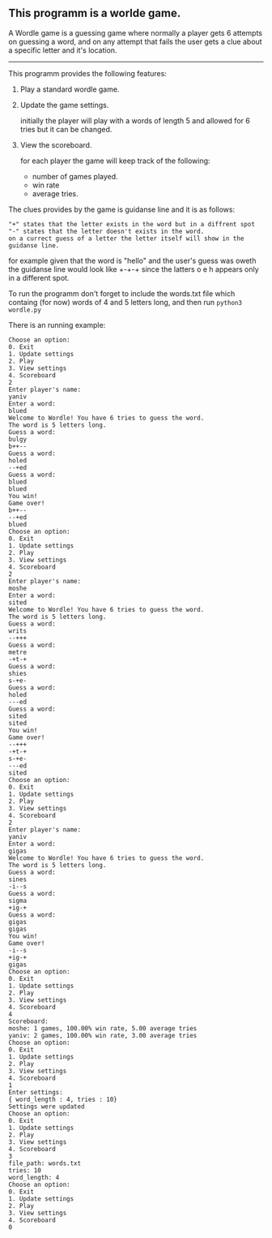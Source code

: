 This programm is a worlde game.
---

A Wordle game is a guessing game where normally a player gets 6 attempts on guessing
a word, and on any attempt that fails the user gets a clue about a specific letter and it's location.

------

This programm provides the following features:

1. Play a standard wordle game.

2. Update the game settings.

    initially the player will play with a words of length 5 and allowed for 6 tries but 
    it can be changed.

4. View the scoreboard.

    for each player the game will keep track of the following:
    - number of games played.
    - win rate
    - average tries.

The clues provides by the game is guidanse line and it is as follows:

    "+" states that the letter exists in the word but in a diffrent spot
    "-" states that the letter doesn't exists in the word.
    on a currect guess of a letter the letter itself will show in the guidanse line.

for example given that the word is "hello" and the user's guess was oweth the guidanse line
would look like +-+-+ since the latters o e h appears only in a different spot.

To run the programm don't forget to include the words.txt file which containg (for now) words of 4 and 5 letters long, and then run ```python3 wordle.py```

There is an running example:

```
Choose an option:
0. Exit
1. Update settings
2. Play
3. View settings
4. Scoreboard
2
Enter player's name:
yaniv
Enter a word:
blued
Welcome to Wordle! You have 6 tries to guess the word.
The word is 5 letters long.
Guess a word:
bulgy
b++--
Guess a word:
holed
--+ed
Guess a word:
blued
blued
You win!
Game over!
b++--
--+ed
blued
Choose an option:
0. Exit
1. Update settings
2. Play
3. View settings
4. Scoreboard
2
Enter player's name:
moshe
Enter a word:
sited
Welcome to Wordle! You have 6 tries to guess the word.
The word is 5 letters long.
Guess a word:
writs
--+++
Guess a word:
metre
-+t-+
Guess a word:
shies
s-+e-
Guess a word:
holed
---ed
Guess a word:
sited
sited
You win!
Game over!
--+++
-+t-+
s-+e-
---ed
sited
Choose an option:
0. Exit
1. Update settings
2. Play
3. View settings
4. Scoreboard
2
Enter player's name:
yaniv
Enter a word:
gigas
Welcome to Wordle! You have 6 tries to guess the word.
The word is 5 letters long.
Guess a word:
sines
-i--s
Guess a word:
sigma
+ig-+
Guess a word:
gigas
gigas
You win!
Game over!
-i--s
+ig-+
gigas
Choose an option:
0. Exit
1. Update settings
2. Play
3. View settings
4. Scoreboard
4
Scoreboard:
moshe: 1 games, 100.00% win rate, 5.00 average tries
yaniv: 2 games, 100.00% win rate, 3.00 average tries
Choose an option:
0. Exit
1. Update settings
2. Play
3. View settings
4. Scoreboard
1
Enter settings:
{ word_length : 4, tries : 10}
Settings were updated
Choose an option:
0. Exit
1. Update settings
2. Play
3. View settings
4. Scoreboard
3
file_path: words.txt
tries: 10
word_length: 4
Choose an option:
0. Exit
1. Update settings
2. Play
3. View settings
4. Scoreboard
0

```
